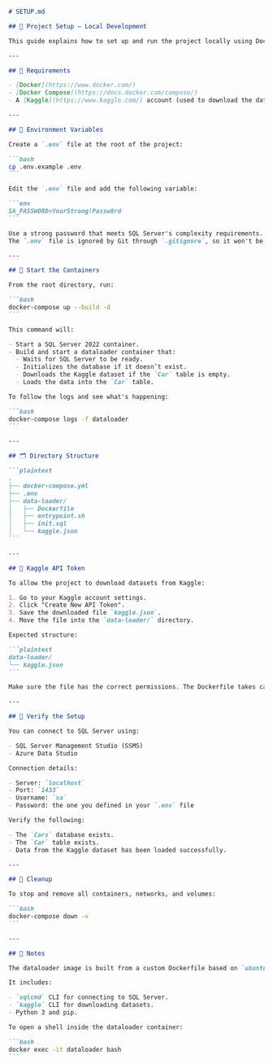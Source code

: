 ````markdown
# SETUP.md

## 🚀 Project Setup — Local Development

This guide explains how to set up and run the project locally using Docker and Docker Compose.

---

## 🧱 Requirements

- [Docker](https://www.docker.com/)
- [Docker Compose](https://docs.docker.com/compose/)
- A [Kaggle](https://www.kaggle.com/) account (used to download the dataset)

---

## 📁 Environment Variables

Create a `.env` file at the root of the project:

```bash
cp .env.example .env
```

Edit the `.env` file and add the following variable:

```env
SA_PASSWORD=YourStrong!Passw0rd
```

Use a strong password that meets SQL Server's complexity requirements.  
The `.env` file is ignored by Git through `.gitignore`, so it won't be committed.

---

## 🐳 Start the Containers

From the root directory, run:

```bash
docker-compose up --build -d
```

This command will:

- Start a SQL Server 2022 container.
- Build and start a dataloader container that:
  - Waits for SQL Server to be ready.
  - Initializes the database if it doesn’t exist.
  - Downloads the Kaggle dataset if the `Car` table is empty.
  - Loads the data into the `Car` table.

To follow the logs and see what's happening:

```bash
docker-compose logs -f dataloader
```

---

## 🗂 Directory Structure

```plaintext
.
├── docker-compose.yml
├── .env
├── data-loader/
│   ├── Dockerfile
│   ├── entrypoint.sh
│   ├── init.sql
│   └── kaggle.json
```

---

## 🔑 Kaggle API Token

To allow the project to download datasets from Kaggle:

1. Go to your Kaggle account settings.
2. Click "Create New API Token".
3. Save the downloaded file `kaggle.json`.
4. Move the file into the `data-loader/` directory.

Expected structure:

```plaintext
data-loader/
└── kaggle.json
```

Make sure the file has the correct permissions. The Dockerfile takes care of setting them automatically.

---

## 🧪 Verify the Setup

You can connect to SQL Server using:

- SQL Server Management Studio (SSMS)
- Azure Data Studio

Connection details:

- Server: `localhost`
- Port: `1433`
- Username: `sa`
- Password: the one you defined in your `.env` file

Verify the following:

- The `Cars` database exists.
- The `Car` table exists.
- Data from the Kaggle dataset has been loaded successfully.

---

## 🧹 Cleanup

To stop and remove all containers, networks, and volumes:

```bash
docker-compose down -v
```

---

## 🧾 Notes

The dataloader image is built from a custom Dockerfile based on `ubuntu:22.04`.

It includes:

- `sqlcmd` CLI for connecting to SQL Server.
- `kaggle` CLI for downloading datasets.
- Python 3 and pip.

To open a shell inside the dataloader container:

```bash
docker exec -it dataloader bash
```